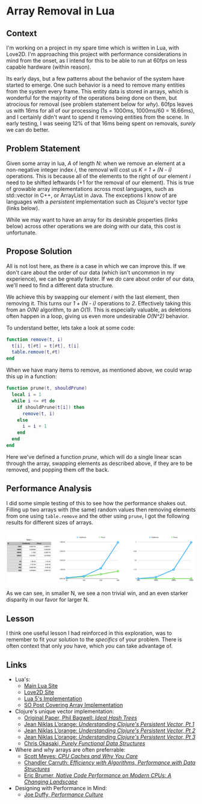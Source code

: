 Array Removal in Lua
======

Context
----
I'm working on a project in my spare time which is written in Lua, with Love2D. I'm approaching this project with performance
considerations in mind from the onset, as I intend for this to be able to run at 60fps on less capable hardware (within reason). 

Its early days, but a few patterns about the behavior of the system have started to emerge. 
One such behavior is a need to remove many entities from the system every frame. This entity data is stored in 
arrays, which is wonderful for the majority of the operations being done on them, but atrocious for removal (see problem statement below for _why_). 60fps leaves us with 16ms for all of our processing (1s = 1000ms, 1000ms/60 = 16.66ms), and I certainly 
didn't want to spend it removing entities from the scene. In early testing, I was seeing 12% of that 16ms 
being spent on removals, _surely_ we can do better.

Problem Statement
----
Given some array in lua, _A_ of length _N_: when we remove an element at a non-negative integer index _i_, the removal
will cost us _K = 1 + (N - i)_ operations. This is because all of the elements to the right of our
element _i_ need to be shifted leftwards (+1 for the removal of our element). 
This is true of growable array implementations across most languages, such as std::vector in C++, or ArrayList in Java. 
The exceptions I know of are languages with a _persistent_ implementation such as Clojure's vector type (links below). 

While we may want to have an array for its desirable properties (links below) across other operations we 
are doing with our data, this cost is unfortunate.

Propose Solution
----
All is not lost here, as there _is_ a case in which we can improve this. If we don't
care about the order of our data (which isn't uncommon in my experience), we can be greatly faster. 
If we _do_ care about order of our data, we'll need to find a different data structure.

We achieve this by swapping our element _i_ with the last element, then removing it. This turns our _1 + (N - i)_ operations to _2_.
Effectively taking this from an _O(N)_ algorithm, to an _O(1)_. This is especially valuable, as deletions often
happen in a loop, giving us even more undesirable _O(N^2)_ behavior.

To understand better, lets take a look at some code:
```lua
function remove(t, i)
  t[i], t[#t] = t[#t], t[i]
  table.remove(t,#t)
end
```

When we have many items to remove, as mentioned above, we could wrap this up in a function:
```lua
function prune(t, shouldPrune)
  local i = 1
  while i <= #t do
    if shouldPrune(t[i]) then
      remove(t, i)
    else
      i = i + 1
    end
  end
end
```

Here we've defined a function _prune_, which will do a single linear scan through the array, swapping elements
as described above, if they are to be removed, and popping them off the back.

Performance Analysis
----

I did some simple testing of this to see how the performance shakes out. Filling up two arrays with (the same) random values
then removing elements from one using `table.remove` and the other using `prune`, I got the following results for different 
sizes of arrays.

![](lua_table_removal.png)

As we can see, in smaller N, we see a non trivial win, and an even starker disparity in our favor for larger N.

Lesson
----
I think one useful lesson I had reinforced in this exploration, was to remember to fit your solution to the _specifics_ of
your problem. There is often context that only _you_ have, which _you_ can take advantage of.

Links
----
- Lua's:
  - [Main Lua Site](https://www.lua.org/)
  - [Love2D Site](https://love2d.org)
  - [Lua 5's Implementation](https://www.lua.org/doc/jucs05.pdf)
  - [SO Post Covering Array Implementation](https://stackoverflow.com/questions/29928379/how-are-lua-tables-handled-in-memory)
- Clojure's unique vector implementation:
  - [Original Paper, Phil Bagwell: _Ideal Hash Trees_](http://lampwww.epfl.ch/papers/idealhashtrees.pdf)
  - [Jean Niklas L’orange: _Understanding Clojure's Persistent Vector, Pt 1_](https://hypirion.com/musings/understanding-persistent-vector-pt-1)
  - [Jean Niklas L’orange: _Understanding Clojure's Persistent Vector, Pt 2_](https://hypirion.com/musings/understanding-persistent-vector-pt-2)
  - [Jean Niklas L’orange: _Understanding Clojure's Persistent Vector, Pt 3_](https://hypirion.com/musings/understanding-persistent-vector-pt-3)
  - [Chris Okasaki, _Purely Functional Data Structures_](https://www.cs.cmu.edu/~rwh/theses/okasaki.pdf)
- Where and why arrays are often preferrable:
  - [Scott Meyes: _CPU Caches and Why You Care_](https://www.youtube.com/watch?v=WDIkqP4JbkE)
  - [Chandler Carruth: _Efficiency with Algorithms, Performance with Data Structures_](https://www.youtube.com/watch?v=fHNmRkzxHWs)
  - [Eric Brumer, _Native Code Performance on Modern CPUs: A Changing Landscape_](https://channel9.msdn.com/Events/Build/2014/4-587)
- Designing with Performance in Mind:  
  - [Joe Duffy, _Performance Culture_](http://joeduffyblog.com/2016/04/10/performance-culture/)
